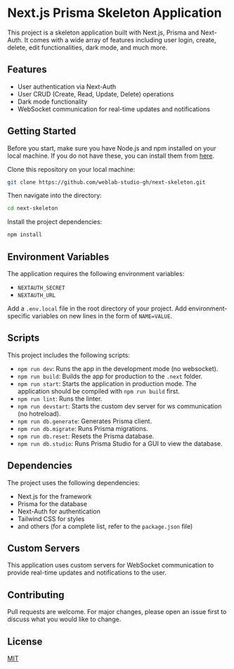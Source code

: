 # Next.js Prisma Skeleton Application

This project is a skeleton application built with Next.js, Prisma and Next-Auth. It comes with a wide array of features including user login, create, delete, edit functionalities, dark mode, and much more.

## Features

- User authentication via Next-Auth
- User CRUD (Create, Read, Update, Delete) operations
- Dark mode functionality
- WebSocket communication for real-time updates and notifications

## Getting Started

Before you start, make sure you have Node.js and npm installed on your local machine. If you do not have these, you can install them from [here](https://nodejs.org/en/download/).

Clone this repository on your local machine:

```bash
git clone https://github.com/weblab-studio-gh/next-skeleton.git
```

Then navigate into the directory:

```bash
cd next-skeleton
```

Install the project dependencies:

```bash
npm install
```

## Environment Variables

The application requires the following environment variables:

- `NEXTAUTH_SECRET`
- `NEXTAUTH_URL`

Add a `.env.local` file in the root directory of your project. Add environment-specific variables on new lines in the form of `NAME=VALUE`.

## Scripts

This project includes the following scripts:

- `npm run dev`: Runs the app in the development mode (no websocket).
- `npm run build`: Builds the app for production to the `.next` folder.
- `npm run start`: Starts the application in production mode. The application should be compiled with `npm run build` first.
- `npm run lint`: Runs the linter.
- `npm run devstart`: Starts the custom dev server for ws communication (no hotreload).
- `npm run db.generate`: Generates Prisma client.
- `npm run db.migrate`: Runs Prisma migrations.
- `npm run db.reset`: Resets the Prisma database.
- `npm run db.studio`: Runs Prisma Studio for a GUI to view the database.

## Dependencies

The project uses the following dependencies:

- Next.js for the framework
- Prisma for the database
- Next-Auth for authentication
- Tailwind CSS for styles
- and others (for a complete list, refer to the `package.json` file)

## Custom Servers

This application uses custom servers for WebSocket communication to provide real-time updates and notifications to the user.

## Contributing

Pull requests are welcome. For major changes, please open an issue first to discuss what you would like to change.

## License

[MIT](https://choosealicense.com/licenses/mit/)
